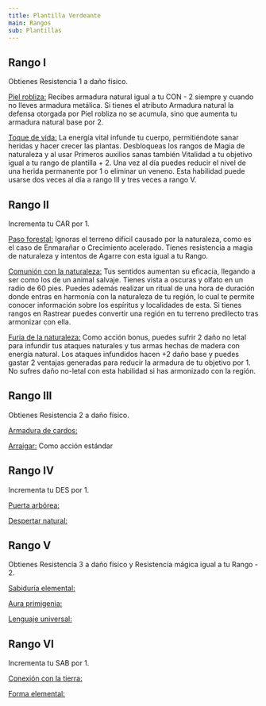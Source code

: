 ```yaml
---
title: Plantilla Verdeante
main: Rangos
sub: Plantillas
---
```


## Rango I

Obtienes Resistencia 1 a daño físico. 

<u>Piel robliza:</u> Recibes armadura natural igual a tu CON - 2 siempre y cuando no lleves armadura metálica. Si tienes el atributo Armadura natural la defensa otorgada por Piel robliza no se acumula, sino que aumenta tu armadura natural base por 2.

<u>Toque de vida:</u> La energía vital infunde tu cuerpo, permitiéndote sanar heridas y hacer crecer las plantas. Desbloqueas los rangos de Magia de naturaleza y al usar Primeros auxilios sanas también Vitalidad a tu objetivo igual a tu rango de plantilla + 2. Una vez al día puedes reducir el nivel de una herida permanente por 1 o eliminar un veneno. Esta habilidad puede usarse dos veces al día a rango III y tres veces a rango V. 

## Rango II

Incrementa tu CAR por 1.

<u>Paso forestal:</u> Ignoras el terreno difícil causado por la naturaleza, como es el caso de Enmarañar o Crecimiento acelerado. Tienes resistencia a magia de naturaleza y intentos de Agarre con esta igual a tu Rango.

<u>Comunión con la naturaleza:</u> Tus sentidos aumentan su eficacia, llegando a ser como los de un animal salvaje. Tienes vista a oscuras y olfato en un radio de 60 pies. Puedes además realizar un ritual de una hora de duración donde entras en harmonía con la naturaleza de tu región, lo cual te permite conocer información sobre los espíritus y localidades de esta. Si tienes rangos en Rastrear puedes convertir una región en tu terreno predilecto tras armonizar con ella.

<u>Furia de la naturaleza:</u> Como acción bonus, puedes sufrir 2 daño no letal para infundir tus ataques naturales y tus armas hechas de madera con energía natural. Los ataques infundidos hacen +2 daño base y puedes gastar 2 ventajas generadas para reducir la armadura de tu objetivo por 1. No sufres daño no-letal con esta habilidad si has armonizado con la región.

## Rango III 

Obtienes Resistencia 2 a daño físico. 

<u>Armadura de cardos:</u>  

<u>Arraigar:</u> Como acción estándar 

## Rango IV 

Incrementa tu DES por 1.

<u>Puerta arbórea:</u>

<u>Despertar natural:</u>

## Rango V 

Obtienes Resistencia 3 a daño físico y Resistencia mágica igual a tu Rango - 2. 

<u>Sabiduría elemental:</u>

<u>Aura primigenia:</u>

<u>Lenguaje universal:</u>

## Rango VI

Incrementa tu SAB por 1.

<u>Conexión con la tierra:</u>

<u>Forma elemental:</u>
